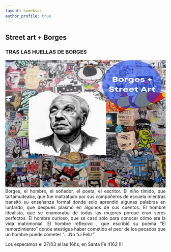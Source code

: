 ```yaml
---
layout: homebsas
author_profile: true
---
```




## Street art + Borges

### TRAS LAS HUELLAS DE BORGES

<img src="/assets/images/Borges.png" alt="Our Next Tour" width="1000" height="400">
<div style="text-align: justify">
Borges, el hombre, el soñador, el poeta, el escritor. El niño tímido, que tartamudeaba, que fue maltratado por sus compañeros de escuela mientras transitó su enseñanza formal donde solo aprendió algunas palabras en lunfardo, que después plasmó en algunos de sus cuentos.
El hombre idealista, que se enamoraba de todas las mujeres porque eran seres perfectos.
El hombre curioso, que se casó sólo para conocer  cómo era la vida matrimonial.
El hombre reflexivo , que escribió su poema “El remordimiento”  donde atestigua haber cometido el peor de los pecados que un hombre puede cometer ”....No fui Feliz”
</div>

Los esperamos el 27/03 al las 16hs, en Santa Fe 4162 !!!
